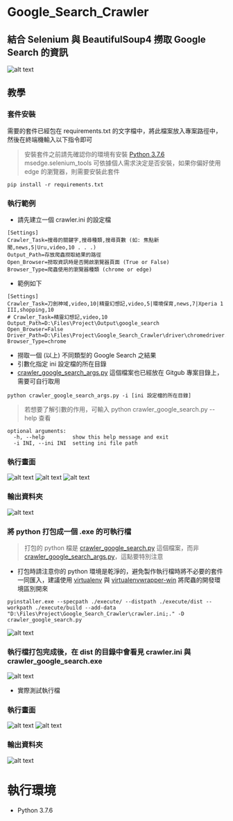# Google_Search_Crawler
## 結合 Selenium 與 BeautifulSoup4 撈取 Google Search 的資訊
![alt text](https://imgur.com/AtaQvDN.png)

## 教學
### 套件安裝
需要的套件已經包在 requirements.txt 的文字檔中，將此檔案放入專案路徑中，然後在終端機輸入以下指令即可
> 安裝套件之前請先確認你的環境有安裝 [Python 3.7.6](https://www.python.org/downloads/release/python-376/)
> msedge.selenium_tools 可依據個人需求決定是否安裝，如果你偏好使用 edge 的瀏覽器，則需要安裝此套件
```
pip install -r requirements.txt
```

### 執行範例
* 請先建立一個 crawler.ini 的設定檔
```
[Settings]
Crawler_Task=搜尋的關鍵字,搜尋種類,搜尋頁數 (如: 焦點新聞,news,5|Uru,video,10 . . .)
Output_Path=存放爬蟲撈取結果的路徑
Open_Browser=撈取資訊時是否開啟瀏覽器頁面 (True or False)
Browser_Type=爬蟲使用的瀏覽器種類 (chrome or edge)
```
* 範例如下
```
[Settings]
Crawler_Task=刀劍神域,video,10|精靈幻想記,video,5|環境保育,news,7|Xperia 1 III,shopping,10
# Crawler_Task=精靈幻想記,video,10
Output_Path=D:\Files\Project\Output\google_search
Open_Browser=False
Driver_Path=D:\Files\Project\Google_Search_Crawler\driver\chromedriver.exe
Browser_Type=chrome
```

* 撈取一個 (以上) 不同類型的 Google Search 之結果
* 引數化指定 ini 設定檔的所在目錄
* [crawler_google_search_args.py](https://github.com/hoshisakan/Google_Search_Crawler/blob/main/crawler_google_search_args.py) 這個檔案也已經放在 Gitgub 專案目錄上，需要可自行取用

```
python crawler_google_search_args.py -i [ini 設定檔的所在目錄]
```
> 若想要了解引數的作用，可輸入 python crawler_google_search.py --help 查看
```
optional arguments:
  -h, --help         show this help message and exit
  -i INI, --ini INI  setting ini file path
```

### 執行畫面
![alt text](https://imgur.com/iXdja1e.png)
![alt text](https://imgur.com/VSEPjQS.png)
![alt text](https://imgur.com/V22FOc5.png)


### 輸出資料夾
![alt text](https://imgur.com/M6n28QG.png)

### 將 python 打包成一個 .exe 的可執行檔
> 打包的 python 檔是 [crawler_google_search.py](https://github.com/hoshisakan/Google_Search_Crawler/blob/main/crawler_google_search.py) 這個檔案，而非 [crawler_google_search_args.py](https://github.com/hoshisakan/Google_Search_Crawler/blob/main/crawler_google_search_args.py)，這點要特別注意
* 打包時請注意你的 python 環境是乾淨的，避免製作執行檔時將不必要的套件一同匯入，建議使用 [virtualenv](https://pypi.org/project/virtualenv/) 與 [virtualenvwrapper-win](https://pypi.org/project/virtualenvwrapper-win/) 將爬蟲的開發環境區別開來


```
pyinstaller.exe --specpath ./execute/ --distpath ./execute/dist --workpath ./execute/build --add-data "D:\Files\Project\Google_Search_Crawler\crawler.ini;." -D crawler_google_search.py
```
![alt text](https://imgur.com/gXzpxs4.png)

### 執行檔打包完成後，在 dist 的目錄中會看見 crawler.ini 與 crawler_google_search.exe

![alt text](https://imgur.com/I6tMK0r.png)

* 實際測試執行檔

### 執行畫面
![alt text](https://imgur.com/kwfQuNw.png)
![alt text](https://imgur.com/AtaQvDN.png)

### 輸出資料夾
![alt text](https://imgur.com/CaKscoZ.png)

# 執行環境
* Python 3.7.6